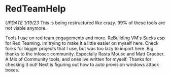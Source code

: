 # RedTeamHelp
*UPDATE 1/19/23*
This is being restructured like crazy. 99% of these tools are not viable anymore.


Tools I use on red team engagements and more.
ReBuilding VM's Sucks esp for Red Teaming. Im trying to make it a little easier on myself here. Check forks for bigger projects that I use, but was too lazy to import here.
Big thanks to the infosec community. Especially Rasta Mouse and Matt Graeber. A Mix of Community tools, and ones ive written for myself. Thanks for checking it out! Next is figuring out how to auto provision windows attack boxes.
